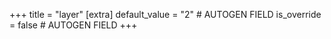 +++
title = "layer"
[extra]
default_value = "2" # AUTOGEN FIELD
is_override = false # AUTOGEN FIELD
+++